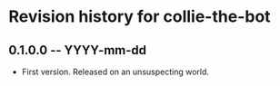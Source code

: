 # Revision history for collie-the-bot

## 0.1.0.0 -- YYYY-mm-dd

* First version. Released on an unsuspecting world.
